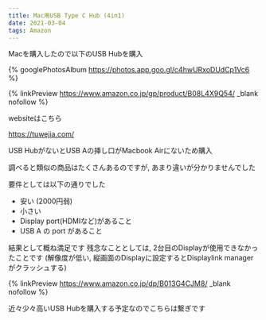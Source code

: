 ```yaml
---
title: Mac用USB Type C Hub (4in1)
date: 2021-03-04
tags: Amazon
---
```


Macを購入したので以下のUSB Hubを購入

{% googlePhotosAlbum https://photos.app.goo.gl/c4hwURxoDUdCp1Vc6 %}

{% linkPreview https://www.amazon.co.jp/gp/product/B08L4X9Q54/ _blank nofollow %}

websiteはこちら

https://tuwejia.com/

USB HubがないとUSB Aの挿し口がMacbook Airにないため購入

調べると類似の商品はたくさんあるのですが, あまり違いが分かりませんでした

要件としては以下の通りでした

* 安い (2000円弱)
* 小さい
* Display port(HDMIなど)があること
* USB A の port があること


結果として概ね満足です
残念なこととしては, 2台目のDisplayが使用できなかったことです
(解像度が低い, 縦画面のDisplayに設定するとDisplaylink managerがクラッシュする)

{% linkPreview https://www.amazon.co.jp/dp/B013G4CJM8/ _blank nofollow %}

近々少々高いUSB Hubを購入する予定なのでこちらは繋ぎです
